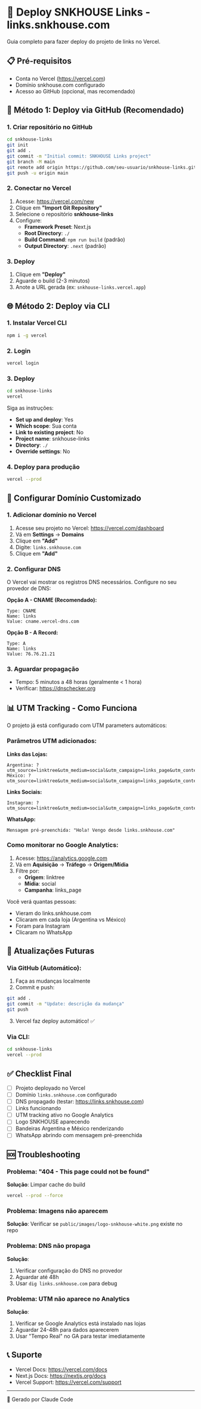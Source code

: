 # 🚀 Deploy SNKHOUSE Links - links.snkhouse.com

Guia completo para fazer deploy do projeto de links no Vercel.

## 📋 Pré-requisitos

- Conta no Vercel (https://vercel.com)
- Domínio snkhouse.com configurado
- Acesso ao GitHub (opcional, mas recomendado)

## 🎯 Método 1: Deploy via GitHub (Recomendado)

### 1. Criar repositório no GitHub

```bash
cd snkhouse-links
git init
git add .
git commit -m "Initial commit: SNKHOUSE Links project"
git branch -M main
git remote add origin https://github.com/seu-usuario/snkhouse-links.git
git push -u origin main
```

### 2. Conectar no Vercel

1. Acesse: https://vercel.com/new
2. Clique em **"Import Git Repository"**
3. Selecione o repositório **snkhouse-links**
4. Configure:
   - **Framework Preset**: Next.js
   - **Root Directory**: `./`
   - **Build Command**: `npm run build` (padrão)
   - **Output Directory**: `.next` (padrão)

### 3. Deploy

1. Clique em **"Deploy"**
2. Aguarde o build (2-3 minutos)
3. Anote a URL gerada (ex: `snkhouse-links.vercel.app`)

## 🌐 Método 2: Deploy via CLI

### 1. Instalar Vercel CLI

```bash
npm i -g vercel
```

### 2. Login

```bash
vercel login
```

### 3. Deploy

```bash
cd snkhouse-links
vercel
```

Siga as instruções:
- **Set up and deploy**: Yes
- **Which scope**: Sua conta
- **Link to existing project**: No
- **Project name**: snkhouse-links
- **Directory**: `./`
- **Override settings**: No

### 4. Deploy para produção

```bash
vercel --prod
```

## 🔗 Configurar Domínio Customizado

### 1. Adicionar domínio no Vercel

1. Acesse seu projeto no Vercel: https://vercel.com/dashboard
2. Vá em **Settings** → **Domains**
3. Clique em **"Add"**
4. Digite: `links.snkhouse.com`
5. Clique em **"Add"**

### 2. Configurar DNS

O Vercel vai mostrar os registros DNS necessários. Configure no seu provedor de DNS:

**Opção A - CNAME (Recomendado):**
```
Type: CNAME
Name: links
Value: cname.vercel-dns.com
```

**Opção B - A Record:**
```
Type: A
Name: links
Value: 76.76.21.21
```

### 3. Aguardar propagação

- Tempo: 5 minutos a 48 horas (geralmente < 1 hora)
- Verificar: https://dnschecker.org

## 📊 UTM Tracking - Como Funciona

O projeto já está configurado com UTM parameters automáticos:

### Parâmetros UTM adicionados:

**Links das Lojas:**
```
Argentina: ?utm_source=linktree&utm_medium=social&utm_campaign=links_page&utm_content=argentina_store
México: ?utm_source=linktree&utm_medium=social&utm_campaign=links_page&utm_content=mexico_store
```

**Links Sociais:**
```
Instagram: ?utm_source=linktree&utm_medium=social&utm_campaign=links_page&utm_content=instagram
```

**WhatsApp:**
```
Mensagem pré-preenchida: "Hola! Vengo desde links.snkhouse.com"
```

### Como monitorar no Google Analytics:

1. Acesse: https://analytics.google.com
2. Vá em **Aquisição** → **Tráfego** → **Origem/Mídia**
3. Filtre por:
   - **Origem**: linktree
   - **Mídia**: social
   - **Campanha**: links_page

Você verá quantas pessoas:
- Vieram do links.snkhouse.com
- Clicaram em cada loja (Argentina vs México)
- Foram para Instagram
- Clicaram no WhatsApp

## 🔄 Atualizações Futuras

### Via GitHub (Automático):

1. Faça as mudanças localmente
2. Commit e push:
```bash
git add .
git commit -m "Update: descrição da mudança"
git push
```
3. Vercel faz deploy automático! ✅

### Via CLI:

```bash
cd snkhouse-links
vercel --prod
```

## ✅ Checklist Final

- [ ] Projeto deployado no Vercel
- [ ] Domínio `links.snkhouse.com` configurado
- [ ] DNS propagado (testar: https://links.snkhouse.com)
- [ ] Links funcionando
- [ ] UTM tracking ativo no Google Analytics
- [ ] Logo SNKHOUSE aparecendo
- [ ] Bandeiras Argentina e México renderizando
- [ ] WhatsApp abrindo com mensagem pré-preenchida

## 🆘 Troubleshooting

### Problema: "404 - This page could not be found"
**Solução**: Limpar cache do build
```bash
vercel --prod --force
```

### Problema: Imagens não aparecem
**Solução**: Verificar se `public/images/logo-snkhouse-white.png` existe no repo

### Problema: DNS não propaga
**Solução**:
1. Verificar configuração do DNS no provedor
2. Aguardar até 48h
3. Usar `dig links.snkhouse.com` para debug

### Problema: UTM não aparece no Analytics
**Solução**:
1. Verificar se Google Analytics está instalado nas lojas
2. Aguardar 24-48h para dados aparecerem
3. Usar "Tempo Real" no GA para testar imediatamente

## 📞 Suporte

- Vercel Docs: https://vercel.com/docs
- Next.js Docs: https://nextjs.org/docs
- Vercel Support: https://vercel.com/support

---

🤖 Gerado por Claude Code
